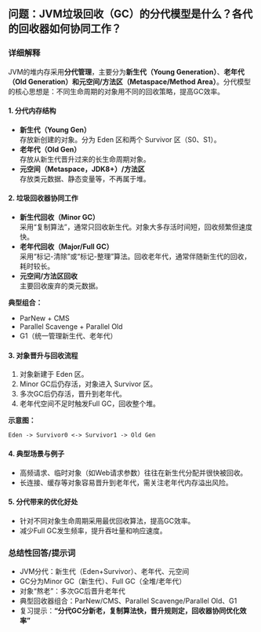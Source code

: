 ## 问题：JVM垃圾回收（GC）的分代模型是什么？各代的回收器如何协同工作？

### 详细解释

JVM的堆内存采用**分代管理**，主要分为**新生代（Young Generation）**、**老年代（Old Generation）**和**元空间/方法区（Metaspace/Method Area）**。分代模型的核心思想是：不同生命周期的对象用不同的回收策略，提高GC效率。

#### 1. 分代内存结构

- **新生代（Young Gen）**  
  存放新创建的对象。分为 Eden 区和两个 Survivor 区（S0、S1）。
- **老年代（Old Gen）**  
  存放从新生代晋升过来的长生命周期对象。
- **元空间（Metaspace，JDK8+）/方法区**  
  存放类元数据、静态变量等，不再属于堆。

#### 2. 垃圾回收器协同工作

- **新生代回收（Minor GC）**  
  采用“复制算法”，通常只回收新生代。对象大多存活时间短，回收频繁但速度快。
- **老年代回收（Major/Full GC）**  
  采用“标记-清除”或“标记-整理”算法。回收老年代，通常伴随新生代的回收，耗时较长。
- **元空间/方法区回收**  
  主要回收废弃的类元数据。

**典型组合：**
- ParNew + CMS
- Parallel Scavenge + Parallel Old
- G1（统一管理新生代、老年代）

#### 3. 对象晋升与回收流程

1. 对象新建于 Eden 区。
2. Minor GC后仍存活，对象进入 Survivor 区。
3. 多次GC后仍存活，晋升到老年代。
4. 老年代空间不足时触发Full GC，回收整个堆。

**示意图：**
```
Eden -> Survivor0 <-> Survivor1 -> Old Gen
```

#### 4. 典型场景与例子

- 高频请求、临时对象（如Web请求参数）往往在新生代分配并很快被回收。
- 长连接、缓存等对象容易晋升到老年代，需关注老年代内存溢出风险。

#### 5. 分代带来的优化好处

- 针对不同对象生命周期采用最优回收算法，提高GC效率。
- 减少Full GC发生频率，提升吞吐量和响应速度。

### 总结性回答/提示词

- JVM分代：新生代（Eden+Survivor）、老年代、元空间
- GC分为Minor GC（新生代）、Full GC（全堆/老年代）
- 对象“熬老”：多次GC后晋升老年代
- 典型回收器组合：ParNew/CMS、Parallel Scavenge/Parallel Old、G1
- 复习提示：**“分代GC分新老，复制算法快，晋升规则定，回收器协同优化效率”**